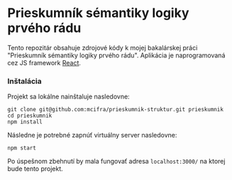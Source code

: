 Prieskumník sémantiky logiky prvého rádu
=
Tento repozitár obsahuje zdrojové kódy k mojej bakalárskej práci "Prieskumník sémantiky logiky prvého rádu". 
Aplikácia je naprogramovaná cez JS framework [React](https://reactjs.org/).

### Inštalácia
Projekt sa lokálne nainštaluje nasledovne:
```shell
git clone git@github.com:mcifra/prieskumnik-struktur.git prieskumnik
cd prieskumnik
npm install
```
Následne je potrebné zapnúť virtuálny server nasledovne:
```shell
npm start
```
Po úspešnom zbehnutí by mala fungovať adresa `localhost:3000/` na ktorej bude tento projekt.
